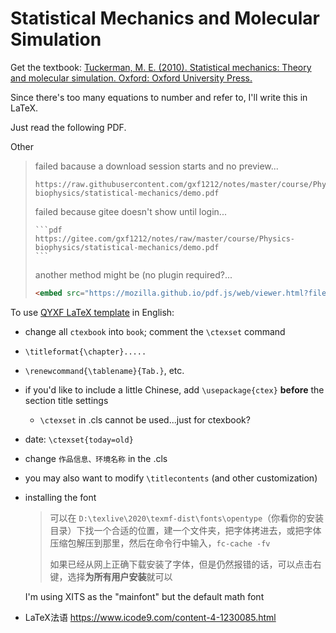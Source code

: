 # Statistical Mechanics and Molecular Simulation

Get the textbook: [Tuckerman, M. E. (2010). Statistical mechanics: Theory and molecular simulation. Oxford: Oxford University Press.](https://gitee.com/gxf1212/notes/raw/master/course/Physics-biophysics/statistical-mechanics/Mark-E-Tuckerman-Statistical-Mechanics-Theory-and-Molecular-Simulation-Oxford-University-Press-USA-(2010).pdf)

Since there's too many equations to number and refer to, I'll write this in LaTeX.

Just read the following PDF.

<script type="text/javascript">
  //loads pdf files for resume
  window.onload = function (){
    var success = new PDFObject({ 
      url: "https://raw.githubusercontent.com/gxf1212/notes/master/course/Physics-biophysics/statistical-mechanics/demo.pdf" 
    }).embed("my_pdf_object");
  };
</script>

Other

> failed bacause a download session starts and no preview...
>
> ```pdf
> https://raw.githubusercontent.com/gxf1212/notes/master/course/Physics-biophysics/statistical-mechanics/demo.pdf
> ```
>
> failed because gitee doesn't show until login...
>
> ````
> ```pdf
> https://gitee.com/gxf1212/notes/raw/master/course/Physics-biophysics/statistical-mechanics/demo.pdf
> ```
> ````
>
> another method might be (no plugin required?...
>
> ```html
> <embed src="https://mozilla.github.io/pdf.js/web/viewer.html?file=https://raw.githubusercontent.com/gxf1212/notes/master/course/Physics-biophysics/statistical-mechanics/demo.pdf" height=800px; width=100%>
> ```


To use [QYXF LaTeX template](https://gitee.com/qyxf/qyxf-book) in English:

- change all `ctexbook` into `book`; comment the `\ctexset` command

- `\titleformat{\chapter}.....`

- `\renewcommand{\tablename}{Tab.}`, etc.

- if you'd like to include a little Chinese, add `\usepackage{ctex}` **before** the section title settings
  - `\ctexset` in .cls cannot be used...just for ctexbook?
  
- date: `\ctexset{today=old}`

- change `作品信息、环境名称` in the .cls

- you may also want to modify `\titlecontents` (and other customization)

- installing the font

  > 可以在 `D:\texlive\2020\texmf-dist\fonts\opentype`（你看你的安装目录）下找一个合适的位置，建一个文件夹，把字体拷进去，或把字体压缩包解压到那里，然后在命令行中输入，`fc-cache -fv`
  >
  > 如果已经从网上正确下载安装了字体，但是仍然报错的话，可以点击右键，选择**为所有用户安装**就可以

  I'm using XITS as the "mainfont" but the default math font

- LaTeX法语 https://www.icode9.com/content-4-1230085.html

